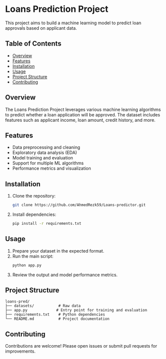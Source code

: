 # Loans Prediction Project

This project aims to build a machine learning model to predict loan approvals based on applicant data.

## Table of Contents

- [Overview](#overview)
- [Features](#features)
- [Installation](#installation)
- [Usage](#usage)
- [Project Structure](#project-structure)
- [Contributing](#contributing)

## Overview

The Loans Prediction Project leverages various machine learning algorithms to predict whether a loan application will be approved. The dataset includes features such as applicant income, loan amount, credit history, and more.

## Features

- Data preprocessing and cleaning
- Exploratory data analysis (EDA)
- Model training and evaluation
- Support for multiple ML algorithms
- Performance metrics and visualization

## Installation

1. Clone the repository:
    ```bash
    git clone https://github.com/AhmedRezk59/Loans-predictor.git
    ```
2. Install dependencies:
    ```bash
    pip install -r requirements.txt
    ```

## Usage

1. Prepare your dataset in the expected format.
2. Run the main script:
    ```bash
    python app.py
    ```
3. Review the output and model performance metrics.

## Project Structure

```
loans-pred/
├── datasets/           # Raw data
├── app.py             # Entry point for training and evaluation
├── requirements.txt    # Python dependencies
└── README.md           # Project documentation
```

## Contributing

Contributions are welcome! Please open issues or submit pull requests for improvements.